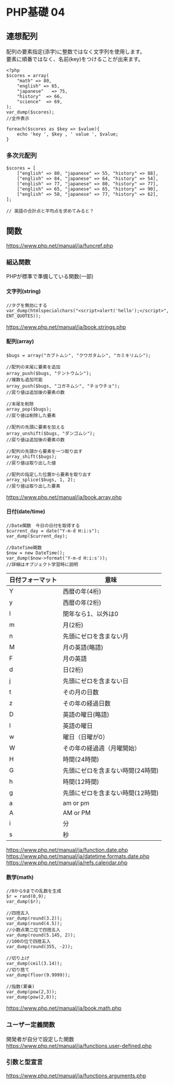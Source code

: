 # PHP基礎 04
## 連想配列
配列の要素指定(添字)に整数ではなく文字列を使用します。  
要素に順番ではなく、名前(key)をつけることが出来ます。  
```
<?php
$scores = array(
    "math" => 80,
    "english" => 65,
    "japanese"   => 75,
    "history"  => 66,
    "science"  => 69,
);
var_dump($scores);
//全件表示

foreach($scores as $key => $value){
    echo 'key ', $key , ' value ', $value;
}
```

### 多次元配列
```
$scores = [
    ["english" => 80, "japanese" => 55, "history" => 88],
    ["english" => 84, "japanese" => 64, "history" => 54],
    ["english" => 77, "japanese" => 80, "history" => 77],
    ["english" => 65, "japanese" => 65, "history" => 90],
    ["english" => 50, "japanese" => 77, "history" => 62],
];

// 英語の合計点と平均点を求めてみると？
````

## 関数
https://www.php.net/manual/ja/funcref.php

### 組込関数
PHPが標準で準備している関数(一部)
#### 文字列(string)
```
//タグを無効にする
var_dump(htmlspecialchars("<script>alert('hello');</script>", ENT_QUOTES));
```

https://www.php.net/manual/ja/book.strings.php
#### 配列(array)
```
$bugs = array("カブトムシ", "クワガタムシ", "カミキリムシ");

//配列の末尾に要素を追加
array_push($bugs, "テントウムシ");
//複数も追加可能
array_push($bugs, "コガネムシ", "チョウチョ");
//戻り値は追加後の要素の数

//末尾を削除
array_pop($bugs);
//戻り値は削除した要素

//配列の先頭に要素を加える
array_unshift($bugs, "ダンゴムシ");
//戻り値は追加後の要素の数

//配列の先頭から要素を一つ取り出す
array_shift($bugs);
//戻り値は取り出した値

//配列の指定した位置から要素を取り出す
array_splice($bugs, 1, 2);
//戻り値は取り出した要素
```
https://www.php.net/manual/ja/book.array.php  
#### 日付(date/time)
```
//Date関数　今日の日付を取得する
$current_day = date("Y-m-d H:i:s");
var_dump($current_day);

//DateTime関数
$now = new DateTime();
var_dump($now->format('Y-m-d H:i:s'));
//詳細はオブジェクト学習時に説明
```
|  日付フォーマット  |  意味  |
| ---- | ---- |
|  Y  |  西暦の年(4桁)  |
|  y  |  西暦の年(2桁)  |
|  l  |  閏年なら1、以外は0  |
|  m  |  月(2桁)  |
|  n  |  先頭にゼロを含まない月  |
|  M  |  月の英語(略語)  |
|  F  |  月の英語 |
|  d  |  日(2桁)  |
|  j  |  先頭にゼロを含まない日  |
|  t  |  その月の日数  |
|  z  |  その年の経過日数 |
|  D  |  英語の曜日(略語)  |
|  l  |  英語の曜日  |
|  w  |  曜日（日曜が0）  |
|  W  |  その年の経過週（月曜開始） |
|  H  |  時間(24時間)  |
|  G  |  先頭にゼロを含まない時間(24時間)  |
|  h  |  時間(12時間)  |
|  g  |  先頭にゼロを含まない時間(12時間) |
|  a  |  am or pm  |
|  A  |  AM or PM |
|  i  |  分  |
|  s  |  秒 |
https://www.php.net/manual/ja/function.date.php  
https://www.php.net/manual/ja/datetime.formats.date.php  
https://www.php.net/manual/ja/refs.calendar.php
#### 数学(math)
```
//0から9までの乱数を生成
$r = rand(0,9);
var_dump($r);

//四捨五入
var_dump(round(3.2));
var_dump(round(4.5));
//小数点第二位で四捨五入
var_dump(round(5.145, 2));
//100の位で四捨五入
var_dump(round(355, -2));

//切り上げ
var_dump(ceil(3.14));
//切り捨て
var_dump(floor(9.9999));

//指数(累乗)
var_dump(pow(2,3));
var_dump(pow(2,8));
```
https://www.php.net/manual/ja/book.math.php

### ユーザー定義関数
開発者が自分で設定した関数  
https://www.php.net/manual/ja/functions.user-defined.php

### 引数と型宣言
https://www.php.net/manual/ja/functions.arguments.php
